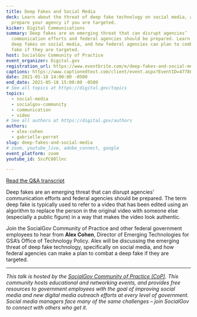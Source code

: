 ```yaml
---
title: Deep Fakes and Social Media
deck: Learn about the threat of deep fake technology on social media, and how to
  prepare your agency if you are targeted.
kicker: Digital Communications
summary: Deep fakes are an emerging threat that can disrupt agencies’
  communication efforts and federal agencies should be prepared. Learn about
  deep fakes on social media, and how federal agencies can plan to combat a deep
  fake if they are targeted.
host: SocialGov Community of Practice
event_organizer: Digital.gov
registration_url: https://www.eventbrite.com/e/deep-fakes-and-social-media-tickets-152559588837
captions: https://www.captionedtext.com/client/event.aspx?EventID=4778052&CustomerID=321
date: 2021-05-18 14:00:00 -0500
end_date: 2021-05-18 15:00:00 -0500
# See all topics at https://digital.gov/topics
topics:
  - social-media
  - socialgov-community
  - communication
  - video
# See all authors at https://digital.gov/authors
authors:
  - alex-cohen
  - gabrielle-perret
slug: deep-fakes-and-social-media
# zoom, youtube_live, adobe_connect, google
event_platform: zoom
youtube_id: 5scPC80llnc

---
```


[Read the Q&A transcript](https://digital.gov/2021/06/08/deep-fakes-and-social-media-a-qa-with-alex-cohen/)

Deep fakes are an emerging threat that can disrupt agencies’ communication efforts and federal agencies should be prepared. The term deep fake is typically used to refer to a video that has been edited using an algorithm to replace the person in the original video with someone else (especially a public figure) in a way that makes the video look authentic.

Join the SocialGov Community of Practice and other federal government employees to hear from **Alex Cohen**, Director of Emerging Technologies for GSA’s Office of Technology Policy. Alex will be discussing the emerging threat of deep fake technology, specifically on social media, and how federal agencies can make a plan to combat a deep fake if they are targeted.

- - -

*This talk is hosted by the [SocialGov Community of Practice (CoP)](https://digital.gov/communities/social-media/). This community hosts educational and networking events, and provides free resources to government employees with the goal of improving social media and new digital media outreach efforts at every level of government. Social media managers face many of the same challenges – join SocialGov to connect with others who get it.*
